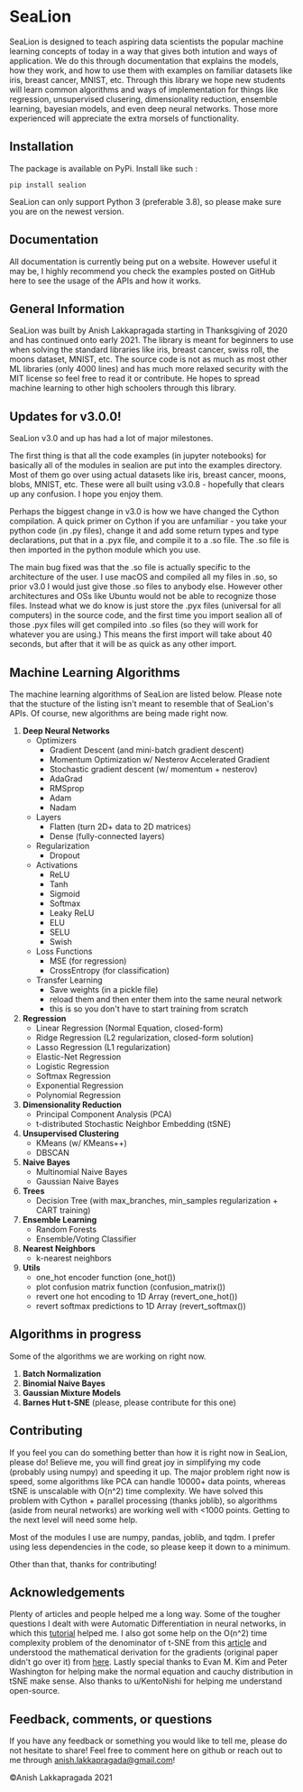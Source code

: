 # SeaLion

SeaLion is designed to teach aspiring data scientists the popular machine learning concepts of today in a way that gives both intution and ways of application. 
We do this through documentation that explains the models, how they work, and how to use them with examples on familiar datasets like iris, breast cancer, MNIST, etc. 
Through this library we hope new students will learn common algorithms and ways of implementation for things like regression, unsupervised clusering, dimensionality reduction, ensemble learning, bayesian models, and even deep neural networks. Those more experienced will appreciate the extra morsels of functionality.

## Installation
The package is available on PyPi. 
Install like such : 
```shell
pip install sealion
```

SeaLion can only support Python 3 (preferable 3.8), so please make sure you are on the newest version. 

## Documentation
All documentation is currently being put on a website. However useful it may be, I highly recommend you check the examples posted on GitHub here to see the usage of the APIs and how it works. 

## General Information
SeaLion was built by Anish Lakkapragada starting in Thanksgiving of 2020 and has continued onto early 2021. The library is meant for beginners to use when solving the standard libraries like iris, breast cancer, swiss roll, the moons dataset, MNIST, etc. The source code is not as much as most other ML libraries (only 4000 lines) and has much more relaxed security with the MIT license so feel free to read it or contribute. He hopes to spread machine learning to other high schoolers through this library. 


## Updates for v3.0.0!
SeaLion v3.0 and up has had a lot of major milestones. 

The first thing is that all the code examples (in jupyter notebooks) for basically all of the modules in sealion are put into the examples directory. Most of them 
go over using actual datasets like iris, breast cancer, moons, blobs, MNIST, etc. These were all built using v3.0.8 - hopefully that clears up any confusion. I hope you enjoy them. 

Perhaps the biggest change in v3.0 is how we have changed the Cython compilation. A quick primer on Cython if you are unfamiliar  - you take your python code (in .py files), change it and add some return types and type declarations, put that in a .pyx file, and compile it to a .so file. The .so file is then imported in the python module which you use. 

The main bug fixed was that the .so file is actually specific to the architecture of the user. I use macOS and compiled all my files in .so, so prior v3.0 I would just give those .so files to anybody else. However other architectures and OSs like Ubuntu would not be able to recognize those files. Instead what we do know is just store the .pyx files (universal for all computers) in the source code, and the first time you import sealion all of those 
.pyx files will get compiled into .so files (so they will work for whatever you are using.) This means the first import will take about 40 seconds, but after that it will be as quick as any other import. 

## Machine Learning Algorithms

The machine learning algorithms of SeaLion are listed below. Please note that the stucture of the listing isn't meant to resemble that of SeaLion's APIs. Of course, 
new algorithms are being made right now. 

1. **Deep Neural Networks**
    * Optimizers
        - Gradient Descent (and mini-batch gradient descent)
        - Momentum Optimization w/ Nesterov Accelerated Gradient
        - Stochastic gradient descent (w/ momentum + nesterov)
        - AdaGrad 
        - RMSprop
        - Adam
        - Nadam
    * Layers
        - Flatten (turn 2D+ data to 2D matrices)
        - Dense (fully-connected layers) 
    * Regularization
        - Dropout
    * Activations
        - ReLU
        - Tanh
        - Sigmoid
        - Softmax
        - Leaky ReLU
        - ELU
        - SELU
        - Swish
    * Loss Functions
        - MSE (for regression)
        - CrossEntropy (for classification)
    * Transfer Learning
        - Save weights (in a pickle file) 
        - reload them and then enter them into the same neural network
        - this is so you don't have to start training from scratch
2. **Regression**
   - Linear Regression (Normal Equation, closed-form) 
   - Ridge Regression (L2 regularization, closed-form solution)
   - Lasso Regression (L1 regularization)
   - Elastic-Net Regression
   - Logistic Regression
   - Softmax Regression
   - Exponential Regression 
   - Polynomial Regression
3. **Dimensionality Reduction**
    - Principal Component Analysis (PCA)
    - t-distributed Stochastic Neighbor Embedding (tSNE)
4. **Unsupervised Clustering**
    - KMeans (w/ KMeans++)
    - DBSCAN
5. **Naive Bayes**
    - Multinomial Naive Bayes
    - Gaussian Naive Bayes
6. **Trees**
    - Decision Tree (with max_branches, min_samples regularization + CART training)
7. **Ensemble Learning**
    - Random Forests
    - Ensemble/Voting Classifier
8. **Nearest Neighbors**
    - k-nearest neighbors
9. **Utils**
    - one_hot encoder function (one_hot())
    - plot confusion matrix function (confusion_matrix())
    - revert one hot encoding to 1D Array (revert_one_hot())
    - revert softmax predictions to 1D Array (revert_softmax())
    
## Algorithms in progress
Some of the algorithms we are working on right now. 

1. **Batch Normalization**
2. **Binomial Naive Bayes**
3. **Gaussian Mixture Models**
4. **Barnes Hut t-SNE** (please, please contribute for this one)

## Contributing
If you feel you can do something better than how it is right now in SeaLion, please do! Believe me, you will find great joy in simplifying my code (probably using numpy) and speeding it up. The major problem right now is speed, some algorithms like PCA can handle 10000+ data points, whereas tSNE is unscalable with O(n^2) time complexity. We have solved this problem with Cython + parallel processing (thanks joblib), so algorithms (aside from neural networks) are working well with <1000 points. Getting to the next level will need some help. 

Most of the modules I use are numpy, pandas, joblib, and tqdm. I prefer using less dependencies in the code, so please keep it down to a minimum. 

Other than that, thanks for contributing!

## Acknowledgements
Plenty of articles and people helped me a long way. Some of the tougher questions I dealt with were Automatic Differentiation in neural networks, in which this [tutorial](https://www.youtube.com/watch?v=o64FV-ez6Gw) helped me. I also got some help on the O(n^2) time complexity problem of the denominator of t-SNE from this [article](https://nlml.github.io/in-raw-numpy/in-raw-numpy-t-sne/) and understood the mathematical derivation for the gradients (original paper didn't go over it) from [here](http://pages.di.unipi.it/errica/assets/files/sne_tsne.pdf). Lastly special thanks to Evan M. Kim and Peter Washington for helping make the normal equation and cauchy distribution in tSNE make sense. Also thanks to u/KentoNishi for helping me understand open-source. 

## Feedback, comments, or questions
If you have any feedback or something you would like to tell me, please do not hesitate to share! Feel free to comment here on github or reach out to me through
anish.lakkapragada@gmail.com! 


©Anish Lakkapragada 2021
